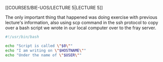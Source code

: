 [[COURSES/BIE-UOS/LECTURE 5|LECTURE 5]]

The only important thing that happened was doing exercise with previous lecture's information, also using scp command in the ssh protocol to copy over a bash script we wrote in our local computer over to the fray server. 
```bash
#!/usr/bin/bash

echo "Script is called \"$0\""
echo "I am writing on \"$HOSTNAME\""
echo "Under the name of \"$USER\""
```
